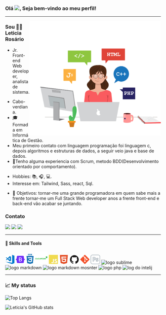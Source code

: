 ### Olá <img src="https://raw.githubusercontent.com/MartinHeinz/MartinHeinz/master/wave.gif" width="30px">, Seja bem-vindo ao meu perfil!

---

<img align="right" src="about.png" width="425px"/>

### Sou 🙋‍♀️ Leticia Rosário

- Jr. Front-end Web developer, analista de sistema.

* Cabo-verdiana.
* 🎓Formada em Informática de Gestão.
* Meu primeiro contato com linguagem programação foi linguagem c, depois algoritmos e estruturas de dados, a seguir veio java e base de dados.
* 💜Tenho alguma experiencia com Scrum, metodo BDD(Desenvolvimento orientado por comportamento).

- Hobbies: 📚, 🎧, 💻.
- Interesse em: Tailwind, Sass, react, Sql.

* 🎯 Objetivos: tornar-me uma grande programadora em quem sabe mais a frente tornar-me um Full Stack Web developer anos a frente front-end e back-end vão acabar se juntando.

### Contato

[<img src="https://img.shields.io/badge/Facebook-1877F2?style=for-the-badge&logo=facebook&logoColor=white"/>](https://www.facebook.com/Leticiadeveloper)
[<img  src="https://img.shields.io/badge/LinkedIn-0077B5?style=for-the-badge&logo=linkedin&logoColor=white"/>](https://www.linkedin.com/in/leticiarosario26/)
[<img  src="https://img.shields.io/badge/Slack-4A154B?style=for-the-badge&logo=slack&logoColor=white"/>](https://app.slack.com/client/TDGEDER0X/CDF7Q174L/user_profile/U01QU3AHBRP)

<!---
leticiarosario/leticiarosario is a ✨ special ✨ repository because its `README.md` (this file) appears on your GitHub profile.
You can click the Preview link to take a look at your changes.
--->

---

#### 🧰 Skills and Tools

<img alt="Visual Studio Code logo" width="30px" src="https://raw.githubusercontent.com/github/explore/80688e429a7d4ef2fca1e82350fe8e3517d3494d/topics/visual-studio-code/visual-studio-code.png"/> <img width="30px" alt="logo bootstrap" src="https://raw.githubusercontent.com/devicons/devicon/c7d326b6009e60442abc35fa45706d6f30ee4c8e/icons/bootstrap/bootstrap-plain.svg"/><img width="33px" alt="logo css3" src="https://raw.githubusercontent.com/devicons/devicon/c7d326b6009e60442abc35fa45706d6f30ee4c8e/icons/css3/css3-plain-wordmark.svg"/><img width="40px" alt="logo cucumber" src="https://raw.githubusercontent.com/devicons/devicon/c7d326b6009e60442abc35fa45706d6f30ee4c8e/icons/cucumber/cucumber-plain-wordmark.svg"/>
<img alt="logo javascript" width="30px" src="https://raw.githubusercontent.com/devicons/devicon/c7d326b6009e60442abc35fa45706d6f30ee4c8e/icons/javascript/javascript-plain.svg"/>
<img alt="logo html5" width="30px" src="https://raw.githubusercontent.com/devicons/devicon/c7d326b6009e60442abc35fa45706d6f30ee4c8e/icons/html5/html5-plain.svg">
<img alt="logo do github" width="30px" src="https://raw.githubusercontent.com/devicons/devicon/c7d326b6009e60442abc35fa45706d6f30ee4c8e/icons/github/github-original.svg">
<img alt="logo do git" width="30px" src="https://raw.githubusercontent.com/devicons/devicon/c7d326b6009e60442abc35fa45706d6f30ee4c8e/icons/git/git-original.svg">
<img alt="logo photoshop" width="30px" src="https://raw.githubusercontent.com/devicons/devicon/c7d326b6009e60442abc35fa45706d6f30ee4c8e/icons/photoshop/photoshop-line.svg">
<img alt="logo sublime" width="30px" src="https://cdn.worldvectorlogo.com/logos/sublime-text.svg">
<img alt="logo markdown" width="40px" src="https://cdn.worldvectorlogo.com/logos/markdown.svg">
<img alt="logo markdown mosnter" width="30px" src="https://markdownmonster.west-wind.com/Images/MarkdownMonster_Icon_256.png">
<img alt="logo php" width="40px" src="https://cdn.worldvectorlogo.com/logos/php-1.svg">
<img alt="log do intelij" width="30px" src="https://cdn.worldvectorlogo.com/logos/intellij-idea-1.svg">

---

### 📈 My status

![Top Langs](https://github-readme-stats.vercel.app/api/top-langs/?username=Leticiarosario&hide=SASS&layout=compact&theme=radical)

![Leticia's GitHub stats](https://github-readme-stats.vercel.app/api?username=leticiarosario&show_icons=true&theme=radical)

[hashnode]: https://hashnode.com/@leticiadev
